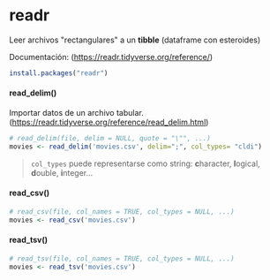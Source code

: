 # readr

Leer archivos "rectangulares" a un **tibble** (dataframe con esteroides)

Documentación: (https://readr.tidyverse.org/reference/)

```R
install.packages("readr")
```

#### read_delim()

Importar datos de un archivo tabular. (https://readr.tidyverse.org/reference/read_delim.html)

```R
# read_delim(file, delim = NULL, quote = "\"", ...)
movies <- read_delim('movies.csv', delim=";", col_types= "cldi")
```
> `col_types` puede representarse como string: **c**haracter, **l**ogical, **d**ouble, **i**nteger...

#### read_csv()

```R
# read_csv(file, col_names = TRUE, col_types = NULL, ...)
movies <- read_csv('movies.csv')
```

#### read_tsv()

```R
# read_tsv(file, col_names = TRUE, col_types = NULL, ...)
movies <- read_tsv('movies.csv')
```
